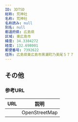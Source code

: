 ```yaml
---
ID: 3DTSD
総称: 荒神社
名称: 荒神社
名称読み: null
別名: null
都道府県: 広島県
区域: 東広島市
緯度: 34.3384272
経度: 132.698001
郵便番号: 7392622
住所: 広島県東広島市黒瀬町乃美尾５７７
---
```


## その他

### 参考URL

| URL | 説明          |
| --- | ------------- |
|     | OpenStreetMap |
